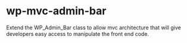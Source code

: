 wp-mvc-admin-bar
================

Extend the WP_Admin_Bar class to allow mvc architecture that will give developers easy access to manipulate the front end code.